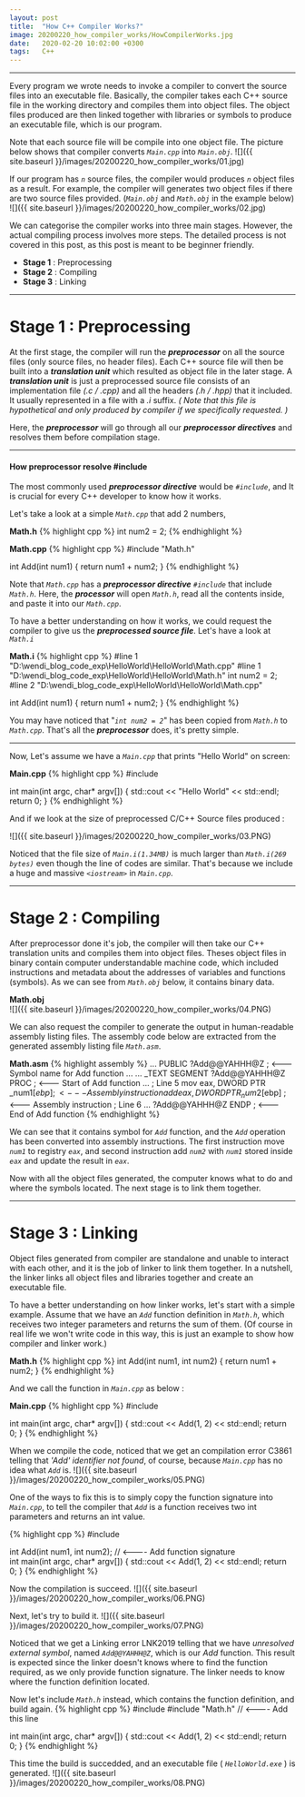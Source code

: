 ```yaml
---
layout: post
title:  "How C++ Compiler Works?"
image: 20200220_how_compiler_works/HowCompilerWorks.jpg
date:   2020-02-20 10:02:00 +0300
tags:   C++
---
```

---
Every program we wrote needs to invoke a compiler to convert the source files into an executable file. Basically, the compiler takes each C++ source file in the working directory and compiles them into object files. The object files produced are then linked together with libraries or symbols to produce an executable file, which is our program.

Note that each source file will be compile into one object file. The picture below shows that compiler converts _`Main.cpp`_ into _`Main.obj`_.
![]({{ site.baseurl }}/images/20200220_how_compiler_works/01.jpg)

If our program has _`n`_ source files, the compiler would produces _`n`_ object files as a result. For example, the compiler will generates two object files if there are two source files provided. (_`Main.obj`_ and _`Math.obj`_ in the example below)
![]({{ site.baseurl }}/images/20200220_how_compiler_works/02.jpg)

We can categorise the compiler works into three main stages. However, the actual compiling process involves more steps. The detailed process is not covered in this post, as this post is meant to be beginner friendly. 
* **Stage 1** : Preprocessing
* **Stage 2** : Compiling
* **Stage 3** : Linking 	    

---
# Stage 1 : Preprocessing
At the first stage, the compiler will run the _**preprocessor**_ on all the source files (only source files, no header files). 
Each C++ source file will then be built into a _**translation unit**_ which resulted as object file in the later stage.
A _**translation unit**_ is just a preprocessed source file consists of an implementation file _(.c / .cpp)_ and all the headers _(.h / .hpp)_ that it included. It usually represented in a file with a _.i_ suffix. _( Note that this file is hypothetical and only produced by compiler if we specifically requested. )_

Here, the _**preprocessor**_ will go through all our _**preprocessor directives**_ and resolves them before compilation stage.

---
#### How preprocessor resolve #include ####
The most commonly used _**preprocessor directive**_ would be _`#include`_, and It is crucial for every C++ developer to know how it works.   

Let's take a look at a simple _`Math.cpp`_ that add 2 numbers,

**Math.h**
{% highlight cpp %}
int num2 = 2;
{% endhighlight %}

**Math.cpp**
{% highlight cpp %}
#include "Math.h"

int Add(int num1)
{
	return num1 + num2;
}
{% endhighlight %}

Note that _`Math.cpp`_ has a _**preprocessor directive**_  _`#include`_ that include _`Math.h`_. Here, the _**processor**_ will open _`Math.h`_, read all the contents inside, and paste it into our _`Math.cpp`_.

To have a better understanding on how it works, we could request the compiler to give us the _**preprocessed source file**_. Let's have a look at _`Math.i`_

**Math.i**
{% highlight cpp %}
#line 1 "D:\\wendi_blog_code_exp\\HelloWorld\\HelloWorld\\Math.cpp"
#line 1 "D:\\wendi_blog_code_exp\\HelloWorld\\HelloWorld\\Math.h"
int num2 = 2;
#line 2 "D:\\wendi_blog_code_exp\\HelloWorld\\HelloWorld\\Math.cpp"

int Add(int num1)
{
	return num1 + num2;
}
{% endhighlight %}

You may have noticed that "_`int num2 = 2`_" has been copied from _`Math.h`_ to _`Math.cpp`_. That's all the _**preprocessor**_ does, it's pretty simple.

---

Now, Let's assume we have a _`Main.cpp`_ that prints "Hello World" on screen:

**Main.cpp**
{% highlight cpp %}
#include <iostream>

int main(int argc, char* argv[]) {
    std::cout << "Hello World" << std::endl;
    return 0;
}
{% endhighlight %}

And if we look at the size of preprocessed C/C++ Source files produced :

![]({{ site.baseurl }}/images/20200220_how_compiler_works/03.PNG)

Noticed that the file size of _`Main.i(1.34MB)`_ is much larger than _`Math.i(269 bytes)`_ even though the line of codes are similar. That's because we include a huge and massive _`<iostream>`_ in _`Main.cpp`_.



---
# Stage 2 : Compiling

After preprocessor done it's job, the compiler will then take our C++ translation units and compiles them into object files. Theses object files in binary contain computer understandable machine code, which included instructions and metadata about the addresses of variables and functions (symbols). As we can see from _`Math.obj`_ below, it contains binary data.

**Math.obj**  
![]({{ site.baseurl }}/images/20200220_how_compiler_works/04.PNG)

We can also request the compiler to generate the output in human-readable assembly listing files. The assembly code below are extracted from the generated assembly listing file _`Math.asm`_.

**Math.asm**
{% highlight assembly %}
...
PUBLIC	?Add@@YAHHH@Z                   ; <--- Symbol name for Add function
...
...
_TEXT	SEGMENT
?Add@@YAHHH@Z PROC                      ; <--- Start of Add function
...
; Line 5
	mov	eax, DWORD PTR _num1$[ebp]      ; <--- Assembly instruction
	add	eax, DWORD PTR _num2$[ebp]      ; <--- Assembly instruction
; Line 6
...
?Add@@YAHHH@Z ENDP                      ; <--- End of Add function
{% endhighlight %}

We can see that it contains symbol for _`Add`_ function, and the _`Add`_ operation has been converted into assembly instructions. The first instruction move _`num1`_ to registry _`eax`_, and second instruction add _`num2`_ with _`num1`_ stored inside _`eax`_ and update the result in _`eax`_.

Now with all the object files generated, the computer knows what to do and where the symbols located. The next stage is to link them together.

---
# Stage 3 : Linking

Object files generated from compiler are standalone and unable to interact with each other, and it is the job of linker to link them together. In a nutshell, the linker links all object files and libraries together and create an executable file.

To have a better understanding on how linker works, let's start with a simple example. Assume that we have an _`Add`_ function definition in _`Math.h`_, which receives two integer parameters and returns the sum of them. (Of course in real life we won't write code in this way, this is just an example to show how compiler and linker work.)

**Math.h**
{% highlight cpp %}
int Add(int num1, int num2)
{
	return num1 + num2;
}
{% endhighlight %}

And we call the function in _`Main.cpp`_ as below :

**Main.cpp**
{% highlight cpp %}
#include <iostream>

int main(int argc, char* argv[]) {
    std::cout << Add(1, 2) << std::endl;
    return 0;
}
{% endhighlight %}

When we compile the code, noticed that we get an compilation error C3861 telling that _'Add' identifier not found_, of course, because _`Main.cpp`_ has no idea what _`Add`_ is. 
![]({{ site.baseurl }}/images/20200220_how_compiler_works/05.PNG)

One of the ways to fix this is to simply copy the function signature into _`Main.cpp`_, to tell the compiler that _`Add`_ is a function receives two int parameters and returns an int value.

{% highlight cpp %}
#include <iostream>

int Add(int num1, int num2);    // <---- Add function signature  
int main(int argc, char* argv[]) {
    std::cout << Add(1, 2) << std::endl;
    return 0;
}
{% endhighlight %}

Now the compilation is succeed.
![]({{ site.baseurl }}/images/20200220_how_compiler_works/06.PNG)

Next, let's try to build it.
![]({{ site.baseurl }}/images/20200220_how_compiler_works/07.PNG)

Noticed that we get a Linking error LNK2019 telling that we have _unresolved external symbol_, named _`Add@@YAHHH@Z`_, which is our _Add_ function. This result is expected since the linker doesn't knows where to find the function required, as we only provide function signature. The linker needs to know where the function definition located.

Now let's include _`Math.h`_ instead, which contains the function definition, and build again.
{% highlight cpp %}
#include <iostream>
#include "Math.h"    // <---- Add this line

int main(int argc, char* argv[]) {
    std::cout << Add(1, 2) << std::endl;
    return 0;
}
{% endhighlight %}

This time the build is succedded, and an executable file ( _`HelloWorld.exe`_ ) is generated.
![]({{ site.baseurl }}/images/20200220_how_compiler_works/08.PNG)

